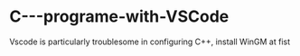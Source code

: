 # C---programe-with-VSCode
Vscode is particularly troublesome in configuring C++, install WinGM  at fist
